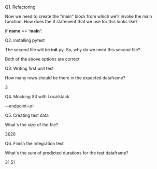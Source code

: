 Q1. Refactoring

Now we need to create the "main" block from which we'll invoke the main function. How does the if statement that we use for this looks like?

if __name__ == '__main__':

Q2. Installing pytest

The second file will be __init__.py. So, why do we need this second file?

Both of the above options are correct

Q3. Writing first unit test

How many rows should be there in the expected dataframe?

3

Q4. Mocking S3 with Localstack

--endpoint-url


Q5. Creating test data

What's the size of the file?

3620

Q6. Finish the integration test

What's the sum of predicted durations for the test dataframe?

31.51
